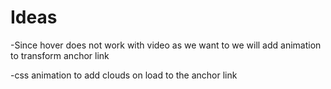 # Ideas

-Since hover does not work with video as we want to we will add animation to transform anchor link

-css animation to add clouds on load to the anchor link


